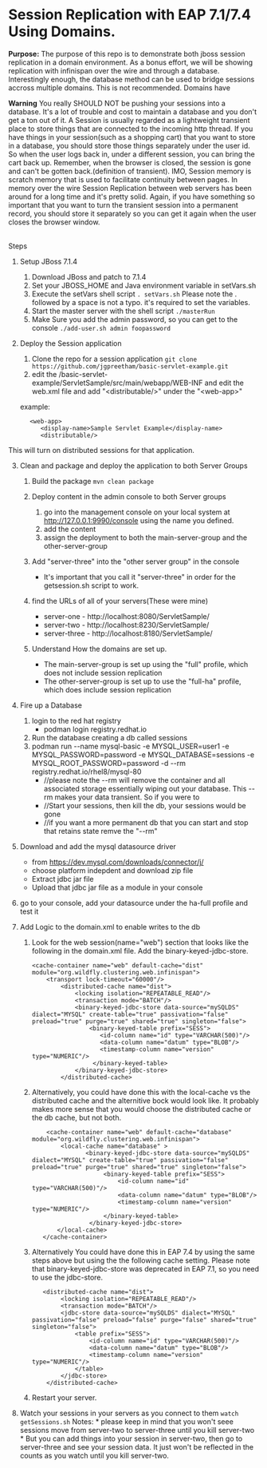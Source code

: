 # Session Replication with EAP 7.1/7.4 Using Domains.

**Purpose:**
The purpose of this repo is to demonstrate both jboss session replication in a domain environment. As a bonus effort, we will be showing replication with infinispan over the wire and through a database. Interestingly enough, the database method can be used to bridge sessions accross multiple domains. This is not recommended. Domains have

**Warning**
<IMO>You really SHOULD NOT be pushing your sessions into a database.  It's a lot of trouble and cost to maintain a database and you don't get a ton out of it. A Session is usually regarded as a lightweight transient place to store things that are connected to the incoming http thread.  If you have things in your session(such as a shopping cart) that you want to store in a database, you should store those things separately under the user id. So when the user logs back in, under a different session, you can bring the cart back up.  Remember, when the browser is closed, the session is gone and can't be gotten back.(definition of transient).  IMO, Session memory is scratch memory that is used to facilitate continuity between pages. In memory over the wire Session Replication between web servers has been around for a long time and it's pretty solid.  Again, if you have something so important that you want to turn the transient session into a permanent record, you should store it separately so you can get it again when the user closes the browser window. 
</IMO>

<br>
Steps

1. Setup JBoss 7.1.4
    1. Download JBoss and patch to 7.1.4
    2. Set your JBOSS\_HOME and Java environment variable in setVars.sh
    3. Execute the setVars shell script
        `. setVars.sh`
        Please note the . followed by a space is not a typo. it's required to set the variables.
    4. Start the master server with the shell script
        `./masterRun`
    5. Make Sure you add the admin password, so you can get to the console
        `./add-user.sh admin foopassword`
2. Deploy the Session application
    1. Clone the repo for a session application
       `git clone https://github.com/jgpreetham/basic-servlet-example.git` 
    2. edit the /basic\-servlet\-example/ServletSample/src/main/webapp/WEB\-INF and edit the web\.xml file and add "\<distributable/\>" under the "\<web\-app\>"
    
    example:

```
      <web-app>
         <display-name>Sample Servlet Example</display-name>
         <distributable/>
```

This will turn on distributed sessions for that application.

3. Clean and package and deploy the application to both Server Groups

    1. Build the package
         `mvn clean package`

    2. Deploy content in the admin console to both Server groups
        1. go into the management console on your local system at http://127.0.0.1:9990/console using the name you defined.
        2. add the content
        3. assign the deployment to both the main-server-group and the other-server-group

    3. Add "server-three" into the "other server group" in the console
        * It's important that you call it "server-three" in order for the getsession.sh script to work.

    4. find the URLs of all of your servers(These were  mine)
        * server-one - http://localhost:8080/ServletSample/
        * server-two - http://localhost:8230/ServletSample/
        * server-three - http://localhost:8180/ServletSample/

    5. Understand How the domains are set up.
        * The main-server-group is set up using the "full" profile, which does not include session replication
        * The other-server-group is set up to use the "full-ha" profile, which does include session replication


4. Fire up a Database
    1. login to the red hat registry
        * podman login registry.redhat.io
    2. Run the database creating a db called sessions
    3. podman run --name mysql-basic -e MYSQL\_USER=user1 -e MYSQL\_PASSWORD=password -e MYSQL\_DATABASE=sessions -e MYSQL\_ROOT\_PASSWORD=password -d --rm registry.redhat.io/rhel8/mysql-80
        * //please note the --rm will remove the container and all associated storage essentially wiping out your database. This --rm makes your data transient. So if you were to
        * //Start your sessions, then kill the db, your sessions would be gone
        * //if you want a more permanent db that you can start and stop that retains state remve the "--rm"
5. Download and add the mysql datasource driver
    * from https://dev.mysql.com/downloads/connector/j/
    * choose platform indepdent and download zip file
    * Extract jdbc jar file
    * Upload that jdbc jar file as a module in your console
6. go to your console, add your datasource under the ha-full profile and test it
7. Add Logic to the domain.xml to enable writes to the db
    1.  Look for the web session(name="web") section that looks like the following in the domain.xml file. Add the binary-keyed-jdbc-store.
        ```
        <cache-container name="web" default-cache="dist" module="org.wildfly.clustering.web.infinispan">
            <transport lock-timeout="60000"/>
                <distributed-cache name="dist">
                    <locking isolation="REPEATABLE_READ"/>
                    <transaction mode="BATCH"/>
                    <binary-keyed-jdbc-store data-source="mySQLDS" dialect="MYSQL" create-table="true" passivation="false" preload="true" purge="true" shared="true" singleton="false">
                        <binary-keyed-table prefix="SESS">
                           <id-column name="id" type="VARCHAR(500)"/>
                           <data-column name="datum" type="BLOB"/>
                           <timestamp-column name="version" type="NUMERIC"/>
                         </binary-keyed-table>
                    </binary-keyed-jdbc-store>
                </distributed-cache>                        
        ```
   
    2. Alternatively, you could have done this with the local-cache vs the distributed cache and the alternitive bock would look like. It probably makes more sense that you would choose the distributed cache or the db cache, but not both.

        ```
            <cache-container name="web" default-cache="database" module="org.wildfly.clustering.web.infinispan">
                <local-cache name="database" >
                       <binary-keyed-jdbc-store data-source="mySQLDS" dialect="MYSQL" create-table="true" passivation="false" preload="true" purge="true" shared="true" singleton="false">
                            <binary-keyed-table prefix="SESS">
                                <id-column name="id" type="VARCHAR(500)"/>
                                <data-column name="datum" type="BLOB"/>
                                <timestamp-column name="version" type="NUMERIC"/>
                            </binary-keyed-table>
                        </binary-keyed-jdbc-store>
               </local-cache>
           </cache-container>
        ```
    3.  Alternatively You could have done this in EAP 7.4 by using the same steps above but using the the following cache setting.
        Please note that binary-keyed-jdbc-store was deprecated in EAP 7.1, so you need to use the jdbc-store.
        ```
           <distributed-cache name="dist">
                <locking isolation="REPEATABLE_READ"/>
                <transaction mode="BATCH"/>
                <jdbc-store data-source="mySQLDS" dialect="MYSQL" passivation="false" preload="false" purge="false" shared="true" singleton="false">
                    <table prefix="SESS">
                        <id-column name="id" type="VARCHAR(500)"/>
                        <data-column name="datum" type="BLOB"/>
                        <timestamp-column name="version" type="NUMERIC"/>
                    </table>
                </jdbc-store>
            </distributed-cache>
        ```


    4. Restart your server.
    
9. Watch your sessions in your servers as you connect to them
    `watch getSessions.sh`
   Notes:
       * please keep in mind that you won't seee sessions move from server-two to server-three until you kill server-two
       * But you can add things into your session in server-two, then go to server-three and see your session data.  It just won't be reflected in the counts as you watch until you kill server-two.
